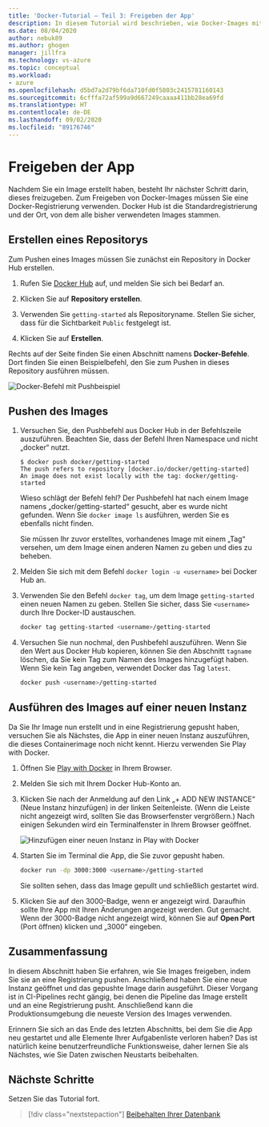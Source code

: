 ```yaml
---
title: 'Docker-Tutorial – Teil 3: Freigeben der App'
description: In diesem Tutorial wird beschrieben, wie Docker-Images mithilfe der Docker Hub-Registrierung freigegeben werden.
ms.date: 08/04/2020
author: nebuk89
ms.author: ghogen
manager: jillfra
ms.technology: vs-azure
ms.topic: conceptual
ms.workload:
- azure
ms.openlocfilehash: d5bd7a2d79bf6da710fd0f5803c2415781160143
ms.sourcegitcommit: 6cfffa72af599a9d667249caaaa411bb28ea69fd
ms.translationtype: HT
ms.contentlocale: de-DE
ms.lasthandoff: 09/02/2020
ms.locfileid: "89176746"
---
```

# <a name="share-your-app"></a>Freigeben der App

Nachdem Sie ein Image erstellt haben, besteht Ihr nächster Schritt darin, dieses freizugeben. Zum Freigeben von Docker-Images müssen Sie eine Docker-Registrierung verwenden. Docker Hub ist die Standardregistrierung und der Ort, von dem alle bisher verwendeten Images stammen.

## <a name="create-a-repo"></a>Erstellen eines Repositorys

Zum Pushen eines Images müssen Sie zunächst ein Repository in Docker Hub erstellen.

1. Rufen Sie [Docker Hub](https://hub.docker.com) auf, und melden Sie sich bei Bedarf an.

1. Klicken Sie auf **Repository erstellen**.

1. Verwenden Sie `getting-started` als Repositoryname. Stellen Sie sicher, dass für die Sichtbarkeit `Public` festgelegt ist.

1. Klicken Sie auf **Erstellen**.

Rechts auf der Seite finden Sie einen Abschnitt namens **Docker-Befehle**. Dort finden Sie einen Beispielbefehl, den Sie zum Pushen in dieses Repository ausführen müssen.

![Docker-Befehl mit Pushbeispiel](media/push-command.png)

## <a name="push-the-image"></a>Pushen des Images

1. Versuchen Sie, den Pushbefehl aus Docker Hub in der Befehlszeile auszuführen. Beachten Sie, dass der Befehl Ihren Namespace und nicht „docker“ nutzt.

    ```plaintext
    $ docker push docker/getting-started
    The push refers to repository [docker.io/docker/getting-started]
    An image does not exist locally with the tag: docker/getting-started
    ```

    Wieso schlägt der Befehl fehl? Der Pushbefehl hat nach einem Image namens „docker/getting-started“ gesucht, aber es wurde nicht gefunden. Wenn Sie `docker image ls` ausführen, werden Sie es ebenfalls nicht finden.

    Sie müssen Ihr zuvor erstelltes, vorhandenes Image mit einem „Tag“ versehen, um dem Image einen anderen Namen zu geben und dies zu beheben.

1. Melden Sie sich mit dem Befehl `docker login -u <username>` bei Docker Hub an.

1. Verwenden Sie den Befehl `docker tag`, um dem Image `getting-started` einen neuen Namen zu geben. Stellen Sie sicher, dass Sie `<username>` durch Ihre Docker-ID austauschen.

    ```bash
    docker tag getting-started <username>/getting-started
    ```

1. Versuchen Sie nun nochmal, den Pushbefehl auszuführen. Wenn Sie den Wert aus Docker Hub kopieren, können Sie den Abschnitt `tagname` löschen, da Sie kein Tag zum Namen des Images hinzugefügt haben. Wenn Sie kein Tag angeben, verwendet Docker das Tag `latest`.

    ```bash
    docker push <username>/getting-started
    ```

## <a name="run-the-image-on-a-new-instance"></a>Ausführen des Images auf einer neuen Instanz

Da Sie Ihr Image nun erstellt und in eine Registrierung gepusht haben, versuchen Sie als Nächstes, die App in einer neuen Instanz auszuführen, die dieses Containerimage noch nicht kennt. Hierzu verwenden Sie Play with Docker.

1. Öffnen Sie [Play with Docker](http://play-with-docker.com) in Ihrem Browser.

1. Melden Sie sich mit Ihrem Docker Hub-Konto an.

1. Klicken Sie nach der Anmeldung auf den Link „+ ADD NEW INSTANCE“ (Neue Instanz hinzufügen) in der linken Seitenleiste. (Wenn die Leiste nicht angezeigt wird, sollten Sie das Browserfenster vergrößern.) Nach einigen Sekunden wird ein Terminalfenster in Ihrem Browser geöffnet.

    ![Hinzufügen einer neuen Instanz in Play with Docker](media/pwd-add-new-instance.png)

1. Starten Sie im Terminal die App, die Sie zuvor gepusht haben.

    ```bash
    docker run -dp 3000:3000 <username>/getting-started
    ```

    Sie sollten sehen, dass das Image gepullt und schließlich gestartet wird.

1. Klicken Sie auf den 3000-Badge, wenn er angezeigt wird. Daraufhin sollte Ihre App mit Ihren Änderungen angezeigt werden. Gut gemacht. Wenn der 3000-Badge nicht angezeigt wird, können Sie auf **Open Port** (Port öffnen) klicken und „3000“ eingeben.

## <a name="recap"></a>Zusammenfassung

In diesem Abschnitt haben Sie erfahren, wie Sie Images freigeben, indem Sie sie an eine Registrierung pushen. Anschließend haben Sie eine neue Instanz geöffnet und das gepushte Image darin ausgeführt. Dieser Vorgang ist in CI-Pipelines recht gängig, bei denen die Pipeline das Image erstellt und an eine Registrierung pusht. Anschließend kann die Produktionsumgebung die neueste Version des Images verwenden.

Erinnern Sie sich an das Ende des letzten Abschnitts, bei dem Sie die App neu gestartet und alle Elemente Ihrer Aufgabenliste verloren haben? Das ist natürlich keine benutzerfreundliche Funktionsweise, daher lernen Sie als Nächstes, wie Sie Daten zwischen Neustarts beibehalten.

## <a name="next-steps"></a>Nächste Schritte

Setzen Sie das Tutorial fort.

> [!div class="nextstepaction"]
> [Beibehalten Ihrer Datenbank](persist-your-data.md)